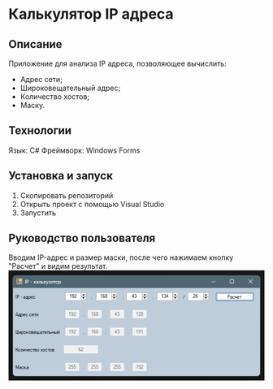 # Калькулятор IP адреса

## Описание

Приложение для анализа IP адреса, позволяющее вычислить:
- Адрес сети;
- Широковещательный адрес;
- Количество хостов;
- Маску.

## Технологии

Язык: C#
Фреймворк: Windows Forms

## Установка и запуск

1. Скопировать репозиторий
2. Открыть проект с помощью Visual Studio
3. Запустить

## Руководство пользователя

Вводим IP-адрес и размер маски, после чего нажимаем кнопку "Расчет" и видим результат.
![](./_/Pasted%20image%2020250527123930.png)


